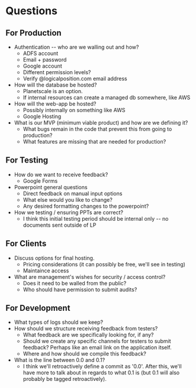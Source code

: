 # Questions

## For Production
* Authentication -- who are we walling out and how?
    * ADFS account
    * Email + password
    * Google account
    * Different permission levels?
    * Verify @logicalposition.com email address
* How will the database be hosted?
    * Planetscale is an option.
    * If internal resources can create a managed db somewhere, like AWS 
* How will the web-app be hosted?
    * Possibly internally on something like AWS
    * Google Hosting
* What is our MVP (minimum viable product) and how are we defining it?
    * What bugs remain in the code that prevent this from going to production?
    * What features are missing that are needed for production?


## For Testing
* How do we want to receive feedback?
    * Google Forms
* Powerpoint general questions
    * Direct feedback on manual input options
    * What else would you like to change?
    * Any desired formatting changes to the powerpoint?
* How we testing / ensuring PPTs are correct?
    * I think this initial testing period should be internal only -- no documents sent outside of LP


## For Clients
* Discuss options for final hosting.
    * Pricing considerations (it can possibly be free, we'll see in testing)
    * Maintaince access
* What are management's wishes for security / access control?
    * Does it need to be walled from the public?
    * Who should have permission to submit audits?


## For Development
* What types of logs should we keep?
* How should we structure receiving feedback from testers?
    * What feedback are we specifically looking for, if any?
    * Should we create any specific channels for testers to submit feedback? Perhaps like an email link on the application itself.
    * Where and how should we compile this feedback?
* What is the line between 0.0 and 0.1? 
    * I think we'll retroactively define a commit as '0.0'. After this, we'll have more to talk about in regards to what 0.1 is (but 0.1 will also probably be tagged retroactively).